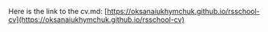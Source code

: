 Here is the link to the cv.md: [https://oksanaiukhymchuk.github.io/rsschool-cv](https://oksanaiukhymchuk.github.io/rsschool-cv) 

